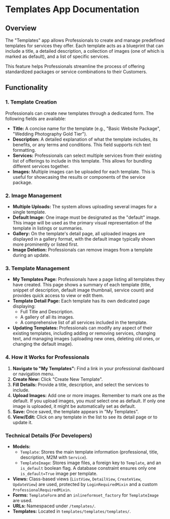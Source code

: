 # Templates App Documentation

## Overview

The "Templates" app allows Professionals to create and manage predefined templates for services they offer. Each template acts as a blueprint that can include a title, a detailed description, a collection of images (one of which is marked as default), and a list of specific services.

This feature helps Professionals streamline the process of offering standardized packages or service combinations to their Customers.

## Functionality

### 1. Template Creation

Professionals can create new templates through a dedicated form. The following fields are available:

*   **Title:** A concise name for the template (e.g., "Basic Website Package", "Wedding Photography Gold Tier").
*   **Description:** A detailed explanation of what the template includes, its benefits, or any terms and conditions. This field supports rich text formatting.
*   **Services:** Professionals can select multiple services from their existing list of offerings to include in this template. This allows for bundling different services together.
*   **Images:** Multiple images can be uploaded for each template. This is useful for showcasing the results or components of the service package.

### 2. Image Management

*   **Multiple Uploads:** The system allows uploading several images for a single template.
*   **Default Image:** One image must be designated as the "default" image. This image will be used as the primary visual representation of the template in listings or summaries.
*   **Gallery:** On the template's detail page, all uploaded images are displayed in a gallery format, with the default image typically shown more prominently or listed first.
*   **Image Deletion:** Professionals can remove images from a template during an update.

### 3. Template Management

*   **My Templates Page:** Professionals have a page listing all templates they have created. This page shows a summary of each template (title, snippet of description, default image thumbnail, service count) and provides quick access to view or edit them.
*   **Template Detail Page:** Each template has its own dedicated page displaying:
    *   Full Title and Description.
    *   A gallery of all its images.
    *   A comprehensive list of all services included in the template.
*   **Updating Templates:** Professionals can modify any aspect of their existing templates, including adding or removing services, changing text, and managing images (uploading new ones, deleting old ones, or changing the default image).

### 4. How it Works for Professionals

1.  **Navigate to "My Templates":** Find a link in your professional dashboard or navigation menu.
2.  **Create New:** Click "Create New Template".
3.  **Fill Details:** Provide a title, description, and select the services to include.
4.  **Upload Images:** Add one or more images. Remember to mark one as the default. If you upload images, you *must* select one as default. If only one image is uploaded, it might be automatically set as default.
5.  **Save:** Once saved, the template appears in "My Templates".
6.  **View/Edit:** Click on any template in the list to see its detail page or to update it.

### Technical Details (For Developers)

*   **Models:**
    *   `Template`: Stores the main template information (professional, title, description, M2M with `Service`).
    *   `TemplateImage`: Stores image files, a foreign key to `Template`, and an `is_default` boolean flag. A database constraint ensures only one `is_default=True` image per template.
*   **Views:** Class-based views (`ListView`, `DetailView`, `CreateView`, `UpdateView`) are used, protected by `LoginRequiredMixin` and a custom `ProfessionalRequiredMixin`.
*   **Forms:** `TemplateForm` and an `inlineformset_factory` for `TemplateImage` are used.
*   **URLs:** Namespaced under `/templates/`.
*   **Templates:** Located in `templates/templates/templates/`.
